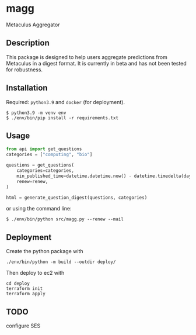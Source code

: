 # magg

Metaculus Aggregator

## Description

This package is designed to help users aggregate predictions from Metaculus in a digest format. 
It is currently in beta and has not been tested for robustness.

## Installation

Required: `python3.9` and `docker` (for deployment).

```
$ python3.9 -m venv env
$ ./env/bin/pip install -r requirements.txt
```

## Usage

```python
from api import get_questions
categories = ["computing", "bio"]

questions = get_questions(
    categories=categories,
    min_published_time=datetime.datetime.now() - datetime.timedelta(days=60),
    renew=renew,
)

html = generate_question_digest(questions, categories)
```

or using the command line:

```
$ ./env/bin/python src/magg.py --renew --mail
```

## Deployment

Create the python package with

```
./env/bin/python -m build --outdir deploy/
```

Then deploy to ec2 with

```
cd deploy
terraform init
terraform apply
```

## TODO

configure SES